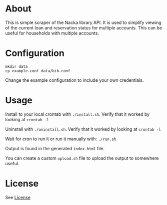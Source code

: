 # About

This is simple scraper of the Nacka library API.
It is used to simplify viewing of the current loan and reservation status for multiple accounts.
This can be useful for households with multiple accounts.

# Configuration
```
mkdir data
cp example.conf data/bib.conf
```
Change the example configuration to include your own credentials.

# Usage

Install to your local crontab with `./install.sh`. Verify that it worked by looking at `crontab -l`

Uninstall with `./uninstall.sh`. Verify that it worked by looking at `crontab -l`

Wait for cron to run it or run it manually with:
`./run.sh`

Output is found in the generated `index.html` file.

You can create a custom `upload.sh` file to upload the output to somewhere useful.

# License

See [License](LICENSE.txt)

